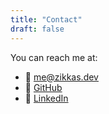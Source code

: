 ```yaml
---
title: "Contact"
draft: false
---
```


You can reach me at:

- 📧 [me@zikkas.dev](mailto:me@zikkas.dev)
- 🐙 [GitHub](https://github.com/melmustafa)
- 💼 [LinkedIn](https://linkedin.com/in/mohammed-el-mustafa-ahmed)
